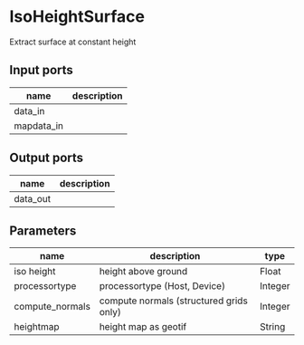 
# IsoHeightSurface
Extract surface at constant height

## Input ports
|name|description|
|-|-|
|data_in||
|mapdata_in||


## Output ports
|name|description|
|-|-|
|data_out||


## Parameters
|name|description|type|
|-|-|-|
|iso height|height above ground|Float|
|processortype|processortype (Host, Device)|Integer|
|compute_normals|compute normals (structured grids only)|Integer|
|heightmap|height map as geotif|String|
